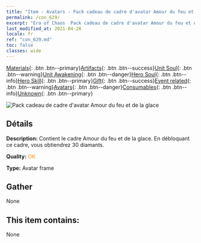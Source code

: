 ```yaml
---
title: "Item - Avatars - Pack cadeau de cadre d'avatar Amour du feu et de la glace"
permalink: /con_629/
excerpt: "Era of Chaos  Pack cadeau de cadre d'avatar Amour du feu et de la glace"
last_modified_at: 2021-04-28
locale: fr
ref: "con_629.md"
toc: false
classes: wide
---
```

 [Materials](/ItemsFR/){: .btn .btn--primary}[Artifacts](/ItemsFR/Artifacts/){: .btn .btn--success}[Unit Soul](/ItemsFR/UnitSoul/){: .btn .btn--warning}[Unit Awakening](/ItemsFR/UnitAwakening/){: .btn .btn--danger}[Hero Soul](/ItemsFR/HeroSoul/){: .btn .btn--info}[Hero Skill](/ItemsFR/HeroSkill/){: .btn .btn--primary}[Gift](/ItemsFR/Gift/){: .btn .btn--success}[Event related](/ItemsFR/Events/){: .btn .btn--warning}[Avatars](/ItemsFR/Avatars/){: .btn .btn--danger}[Consumables](/ItemsFR/Consumables/){: .btn .btn--info}[Unknown](/ItemsFR/Unknown/){: .btn .btn--primary}

 ![Pack cadeau de cadre d'avatar Amour du feu et de la glace](/images/t/i_907003.png)

## Détails
 **Description:** Contient le cadre Amour du feu et de la glace. En débloquant ce cadre, vous obtiendrez 30 diamants.

 **Quality:** <span style="color: #FF8C00">OK</span>

 **Type:** Avatar frame

## Gather

  None

## This item contains:

  None

